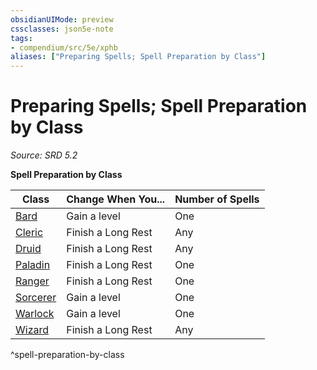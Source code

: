 ```yaml
---
obsidianUIMode: preview
cssclasses: json5e-note
tags:
- compendium/src/5e/xphb
aliases: ["Preparing Spells; Spell Preparation by Class"]
---
```

# Preparing Spells; Spell Preparation by Class
*Source: SRD 5.2* 

**Spell Preparation by Class**

| Class | Change When You... | Number of Spells |
|-------|--------------------|------------------|
| [Bard](compendium/classes/bard-xphb.md) | Gain a level | One |
| [Cleric](compendium/classes/cleric-xphb.md) | Finish a Long Rest | Any |
| [Druid](compendium/classes/druid-xphb.md) | Finish a Long Rest | Any |
| [Paladin](compendium/classes/paladin-xphb.md) | Finish a Long Rest | One |
| [Ranger](compendium/classes/ranger-xphb.md) | Finish a Long Rest | One |
| [Sorcerer](compendium/classes/sorcerer-xphb.md) | Gain a level | One |
| [Warlock](compendium/classes/warlock-xphb.md) | Gain a level | One |
| [Wizard](compendium/classes/wizard-xphb.md) | Finish a Long Rest | Any |
^spell-preparation-by-class